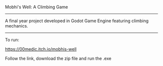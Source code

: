 Mobhi's Well: A Climbing Game

----------------

A final year project developed in Godot Game Engine featuring climbing mechanics.

----------------

To run:

https://00medic.itch.io/mobhis-well

Follow the link, download the zip file and run the .exe


